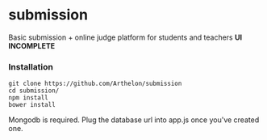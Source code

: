 # submission

Basic submission + online judge platform for students and teachers
**UI INCOMPLETE**

### Installation

    git clone https://github.com/Arthelon/submission
    cd submission/
    npm install
    bower install
    
Mongodb is required. Plug the database url into app.js once you've created one.
    




